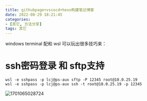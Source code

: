 ```yaml
---
title: githubpage+vscocd+hexo构建笔记博客
date: 2022-08-29 18:21:45
categories:
- [其它, 方法分享]
tags: 其它
---
```


windows terminal 配和 wsl 可以玩出很多技巧来：
# ssh密码登录 和 sftp支持
```shell
wsl -e sshpass -p lcj@ps-aux sftp -P 12345 root@10.0.25.19
wsl -e sshpass -p lcj@ps-aux ssh -t root@10.0.25.19 -p 12345
```
![1701065028724](../../../medias/images_0/windows_treminal/1701065028724.png)